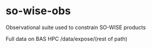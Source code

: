 # so-wise-obs
Observational suite used to constrain SO-WISE products

Full data on BAS HPC 
/data/expose/(rest of path)
